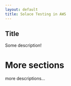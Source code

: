 ```yaml
---
layout: default
title: Solace Testing in AWS
---
```


## Title

Some description!

# More sections

more descriptions...